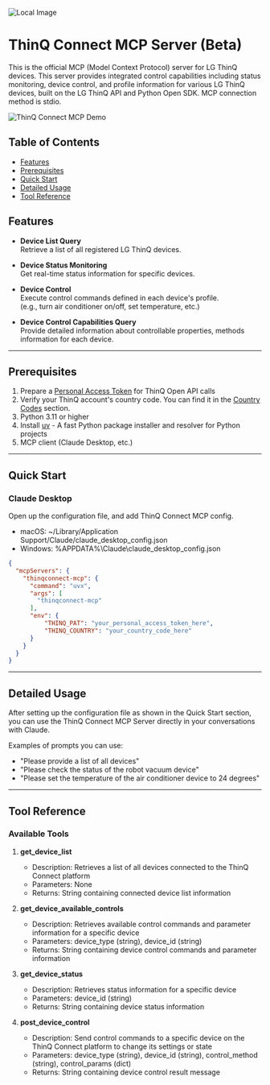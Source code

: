 ![Local Image](https://www.lge.co.kr/kr/main/thinq/images/main/thinq_logo.png)


# ThinQ Connect MCP Server (Beta)
This is the official MCP (Model Context Protocol) server for LG ThinQ devices.
This server provides integrated control capabilities including status monitoring, device control, and profile information for various LG ThinQ devices, built on the LG ThinQ API and Python Open SDK. MCP connection method is stdio.

![ThinQ Connect MCP Demo](https://thinqconnect-mcp.s3.ap-northeast-2.amazonaws.com/demo.gif)

## Table of Contents


- [Features](#features)
- [Prerequisites](#prerequisites)
- [Quick Start](#quick-start)
- [Detailed Usage](#detailed-usage)
- [Tool Reference](#tool-reference)


## Features

- **Device List Query**  
  Retrieve a list of all registered LG ThinQ devices.

- **Device Status Monitoring**  
  Get real-time status information for specific devices.

- **Device Control**  
  Execute control commands defined in each device's profile.  
  (e.g., turn air conditioner on/off, set temperature, etc.)

- **Device Control Capabilities Query**  
  Provide detailed information about controllable properties, methods information for each device.

---

## Prerequisites
1. Prepare a [Personal Access Token](https://github.com/thinq-connect/pythinqconnect/blob/main/README.md#obtaining-and-using-a-personal-access-token) for ThinQ Open API calls
2. Verify your ThinQ account's country code. You can find it in the [Country Codes](https://github.com/thinq-connect/pythinqconnect/blob/main/README.md#country-codes) section.
3. Python 3.11 or higher
4. Install [uv](https://docs.astral.sh/uv/) - A fast Python package installer and resolver for Python projects
5. MCP client (Claude Desktop, etc.)


---


## Quick Start

### Claude Desktop
Open up the configuration file, and add ThinQ Connect MCP config.
* macOS: ~/Library/Application Support/Claude/claude_desktop_config.json
* Windows: %APPDATA%\Claude\claude_desktop_config.json
```json
{
  "mcpServers": {
    "thinqconnect-mcp": {
      "command": "uvx",
      "args": [
        "thinqconnect-mcp"
      ],
      "env": {
          "THINQ_PAT": "your_personal_access_token_here",
          "THINQ_COUNTRY": "your_country_code_here"
      }
    }
  }
}
```

---

## Detailed Usage

After setting up the configuration file as shown in the Quick Start section, you can use the ThinQ Connect MCP Server directly in your conversations with Claude.

Examples of prompts you can use:

 * "Please provide a list of all devices"
 * "Please check the status of the robot vacuum device"
 * "Please set the temperature of the air conditioner device to 24 degrees"


---

## Tool Reference

### Available Tools

1. **get_device_list**
   - Description: Retrieves a list of all devices connected to the ThinQ Connect platform
   - Parameters: None
   - Returns: String containing connected device list information

2. **get_device_available_controls**
   - Description: Retrieves available control commands and parameter information for a specific device
   - Parameters: device_type (string), device_id (string)
   - Returns: String containing device control commands and parameter information

3. **get_device_status**
   - Description: Retrieves status information for a specific device
   - Parameters: device_id (string)
   - Returns: String containing device status information

4. **post_device_control**
   - Description: Send control commands to a specific device on the ThinQ Connect platform to change its settings or state
   - Parameters: device_type (string), device_id (string), control_method (string), control_params (dict)
   - Returns: String containing device control result message
